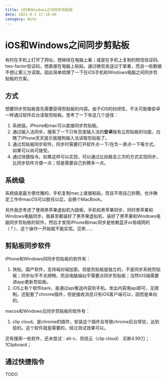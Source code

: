 ```yaml
---
title: iOS和Windows之间同步剪贴板
date: 2021-9-1 17:18:40
category: Note
---
```


# iOS和Windows之间同步剪贴板

有时在手机上打开了网址，想继续在电脑上看；或是在手机上复制的短信验证码、two-factor验证码，想直接在电脑上粘贴。通过微信发送过于笨重，而且一些数据不想让第三方读取。因此简单梳理了一下在iOS手机和Windows电脑之间同步剪贴板的方案。

<!--more-->

## 方式

想要同步剪贴板首先需要获得剪贴板的内容。由于iOS的封闭性，不太可能像安卓一样通过软件后台读取剪贴板。思考了一下有这几个途径：

1. 系统级。iPhone和mac可以直接同步剪贴板。
2. 通过输入法同步。搜索了一下只有百度输入法的**安卓**版有云剪贴板的功能，白瞎了iPhone天天提示我搜狗输入法读取剪贴板了。
3. 通过剪贴板同步软件。同步时需要打开软件点一下/在负一屏点一下等方式。如果可以尚可接受。
4. 通过快捷指令。如果这样可以实现，可以通过比如敲击三次的方式实现同步，比同步软件方便一点；但是需要自己折腾多一点。

## 系统级

系统级是最方便优雅的，手机复制mac上直接粘贴，而且不用自己折腾。也许确定工作中macOS可以胜任以后，会换个MacBook。

另外我还考虑了使用黑苹果虚拟机为跳板，手机和黑苹果同步，同时黑苹果和Windows电脑同步。我甚至都装好了黑苹果虚拟机、装好了黑苹果和Windows电脑同步剪贴板的软件。然后才发现iPhone和mac同步是依赖蓝牙or局域网的（？），这个操作一开始就不能实现。见笑……

## 剪贴板同步软件

iPhone和Windows间同步剪贴板的软件有：

1. 快贴。国产软件，支持端对端加密。但是剪贴板是独立的，不是同步系统剪贴板；同步似乎不太顺畅，而且电脑端似乎需要点同步剪贴板；当然iOS端需要进app更新剪贴板。
2. iOS上有个软件bark，是通过api推送内容到手机。发出内容用api即可，无限制，还配套了chrome插件，但是接收消息只有iOS客户端可以，因而是单向的。

macos和Windows见同步剪贴板的软件有：

1. clip cloud。是chrome的插件，安装这个插件会导致chrome后台常驻，达到目的。这个软件就是需要的，经过测试效果可以。

还有搜索一些软件，还未尝试：alt-c、剪纸云（clip cloud） 买断4.99刀；1Clipboard；

## 通过快捷指令

TODO

